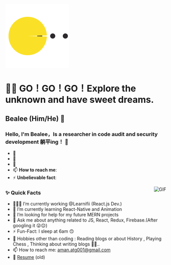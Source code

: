 <div align="left">
    <br>
    <img src="https://raw.githubusercontent.com/Aniket965/Aniket965/master/pacman.svg?sanitize=true" width="200"
        height="200">
</div>

# 👋🏻 GO！GO！GO！Explore the unknown and have sweet dreams.
## Bealee (Him/He) 🌻
### Hello, I'm Bealee，Is a researcher in code audit and security development 躺平ing！ 👋
- 🔭
- 👯
- 💬
- 📫 **How to reach me**:
- ⚡ **Unbelievable fact**:


<img align="right" alt="GIF" src="https://image.baidu.com/search/detail?ct=503316480&z=&tn=baiduimagedetail&ipn=d&word=%E8%94%A1%E5%BE%90%E5%9D%A4%20gif%E8%B7%B3%E8%88%9E&step_word=&ie=utf-8&in=&cl=2&lm=-1&st=-1&hd=&latest=&copyright=&cs=1709617544,3724558087&os=3110745121,201268078&simid=1709617544,3724558087&pn=37&rn=1&di=7117150749552803841&ln=1080&fr=&fmq=1661722163906_R&ic=&s=undefined&se=&sme=&tab=0&width=&height=&face=undefined&is=0,0&istype=2&ist=&jit=&bdtype=0&spn=0&pi=0&gsm=3c&objurl=https%3A%2F%2Fgimg2.baidu.com%2Fimage_search%2Fsrc%3Dhttp%253A%252F%252F5b0988e595225.cdn.sohucs.com%252Fimages%252F20200313%252F3a43043202bc4bc38e257d7228010ed3.gif%26refer%3Dhttp%253A%252F%252F5b0988e595225.cdn.sohucs.com%26app%3D2002%26size%3Df9999%2C10000%26q%3Da80%26n%3D0%26g%3D0n%26fmt%3Dauto%3Fsec%3D1664314277%26t%3D5d4f8da79ca330f0a461db0edfa23826&rpstart=0&rpnum=0&adpicid=0&nojc=undefined&dyTabStr=MCwzLDYsMSw0LDUsNyw4LDIsOQ%3D%3D" />

### ✨ Quick Facts

- 👨🏽‍💻 I’m currently working @Learnifii (React.js Dev.)
- 🌱 I’m currently learning React-Native and Animation
- 🤔 I’m looking for help for my future MERN projects
- 💬 Ask me about anything related to JS, React, Redux, Firebase.(After googling it 😜😌)
- ⚡️ Fun-Fact: I sleep at 6am 🙃
- 🎿 Hobbies other than coding : Reading blogs or about History , Playing Chess , Thinking about writing blogs 🤔🤖..
- 📫 How to reach me: aman.atg001@gmail.com
- 📝 [Resume](https://www.canva.com/design/DAD8JlnPFhw/3v-OrtVl-UETeMGVfscAgQ/view?) (old)
